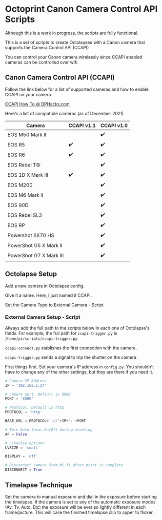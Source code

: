# Octoprint Canon Camera Control API Scripts

Although this is a work in progress, the scripts are fully functional.

This is a set of scripts to create Octolapses with a Canon camera that supports the Camera Control API (CCAPI)

You can control your Canon camera wirelessly since CCAPI enabled cameras can be controlled over wifi.

## Canon Camera Control API (CCAPI)

Follow the link below for a list of supported cameras and how to enable CCAPI on your camera.

[CCAPI How To @ DPHacks.com](https://dphacks.com/how-to-canon-camera-control-api-ccapi/)

Here's a list of compatible cameras (as of December 2021)

| Camera                 | CCAPI v1.1         | CCAPI v1.0         |
|------------------------|--------------------|--------------------|
| EOS M50 Mark II        |                    | :heavy_check_mark: |
| EOS R5                 | :heavy_check_mark: | :heavy_check_mark: |
| EOS R6                 | :heavy_check_mark: | :heavy_check_mark: |
| EOS Rebel T8i          |                    | :heavy_check_mark: |
| EOS 1D X Mark III      | :heavy_check_mark: | :heavy_check_mark: |
| EOS M200               |                    | :heavy_check_mark: |
| EOS M6 Mark II         |                    | :heavy_check_mark: |
| EOS 90D                |                    | :heavy_check_mark: |
| EOS Rebel SL3          |                    | :heavy_check_mark: |
| EOS RP                 |                    | :heavy_check_mark: |
| Powershot SX70 HS      |                    | :heavy_check_mark: |
| PowerShot G5 X Mark II |                    | :heavy_check_mark: |
| PowerShot G7 X Mark III|                    | :heavy_check_mark: |

## Octolapse Setup

Add a new camera in Octolapse config.

Give it a name. Here, I just named it CCAPI.

Set the Camera Type to External Camera - Script

### External Camera Setup - Script

Always add the full path to the scripts below in each one of Octolapse's fields. For example, the full path for ```ccapi-trigger.py``` is ```/home/pi/scripts/ccapi-trigger.py```.

```ccapi-connect.py``` stablishes the first connection with the camera.

```ccapi-trigger.py``` sends a signal to trip the shutter on the camera.

First things first. Set your camera's IP address in ```config.py```. You shouldn't have to change any of the other settings, but they are there if you need it.

```python
# Camera IP Address
IP = '192.168.1.27'

# Camera port. Default is 8080
PORT = '8080'

# Protocol. Default is http
PROTOCOL = 'http'

BASE_URL = PROTOCOL+'://'+IP+':'+PORT

# Turn Auto-focus On/Off during shooting
AF = False

# Liveview options
LVSIZE = 'small'

DISPLAY = 'off'

# Disconnect camera from Wi-fi after print is complete
DISCONNECT = True
```

## Timelapse Technique

Set the camera to manual exposure and dial in the exposure before starting the timelapse. If the camera is set to any of the automatic exposure modes (Av, Tv, Auto, Etc) the exposure will be ever so lightly different in each frame/picture. This will case the finished timelapse clip to apper to flicker.

